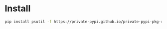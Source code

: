 # Install

```bash
pip install psutil -f https://private-pypi.github.io/private-pypi-pkg-repo/psutil/
```

